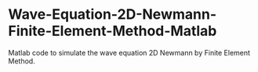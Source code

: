 # Wave-Equation-2D-Newmann-Finite-Element-Method-Matlab
Matlab code to simulate the wave equation 2D Newmann by Finite Element Method.
